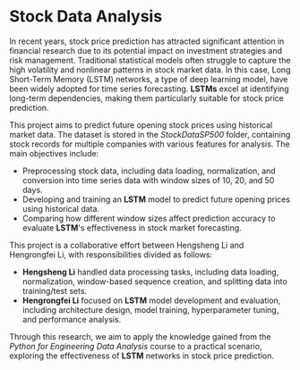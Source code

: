 # Stock Data Analysis
In recent years, stock price prediction has attracted significant attention in financial research due to its potential impact on investment strategies and risk management. Traditional statistical models often struggle to capture the high volatility and nonlinear patterns in stock market data. In this case, Long Short-Term Memory (LSTM) networks, a type of deep learning model, have been widely adopted for time series forecasting. **LSTMs** excel at identifying long-term dependencies, making them particularly suitable for stock price prediction.

This project aims to predict future opening stock prices using historical market data. The dataset is stored in the *StockDataSP500* folder, containing stock records for multiple companies with various features for analysis. The main objectives include:

- Preprocessing stock data, including data loading, normalization, and conversion into time series data with window sizes of 10, 20, and 50 days.
- Developing and training an **LSTM** model to predict future opening prices using historical data.
- Comparing how different window sizes affect prediction accuracy to evaluate **LSTM**'s effectiveness in stock market forecasting.

This project is a collaborative effort between Hengsheng Li and Hengrongfei Li, with responsibilities divided as follows:
- **Hengsheng Li** handled data processing tasks, including data loading, normalization, window-based sequence creation, and splitting data into training/test sets.
- **Hengrongfei Li** focused on **LSTM** model development and evaluation, including architecture design, model training, hyperparameter tuning, and performance analysis.

Through this research, we aim to apply the knowledge gained from the *Python for Engineering Data Analysis* course to a practical scenario, exploring the effectiveness of **LSTM** networks in stock price prediction.